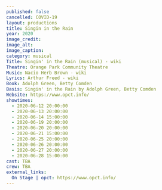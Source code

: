 ```yaml
---
published: false
cancelled: COVID-19
layout: productions
title: Singin in the Rain
year: 2020
image_credit:
image_alt:
image_caption:
category: musical
Title: Singin' in the Rain (musical) - wiki
Theatre: Orange Park Community Theatre
Music: Nacio Herb Brown - wiki
Lyrics: Arthur Freed - wiki
Book: Adolph Green, Betty Comden
Basis: Singin' in the Rain by Adolph Green, Betty Comden
Website: https://www.opct.info/
showtimes: 
  - 2020-06-12 20:00:00
  - 2020-06-13 20:00:00
  - 2020-06-14 15:00:00
  - 2020-06-19 20:00:00
  - 2020-06-20 20:00:00
  - 2020-06-21 15:00:00
  - 2020-06-25 20:00:00
  - 2020-06-26 20:00:00
  - 2020-06-27 20:00:00
  - 2020-06-28 15:00:00
cast: TBA
crew: TBA
external_links:
  On Stage | opct: https://www.opct.info/
---
```

